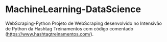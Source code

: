 # MachineLearning-DataScience
WebScraping-Python Projeto de WebScraping desenvolvido no Intensivão de Python da Hashtag Treinamentos com código comentado (https://www.hashtagtreinamentos.com/).
